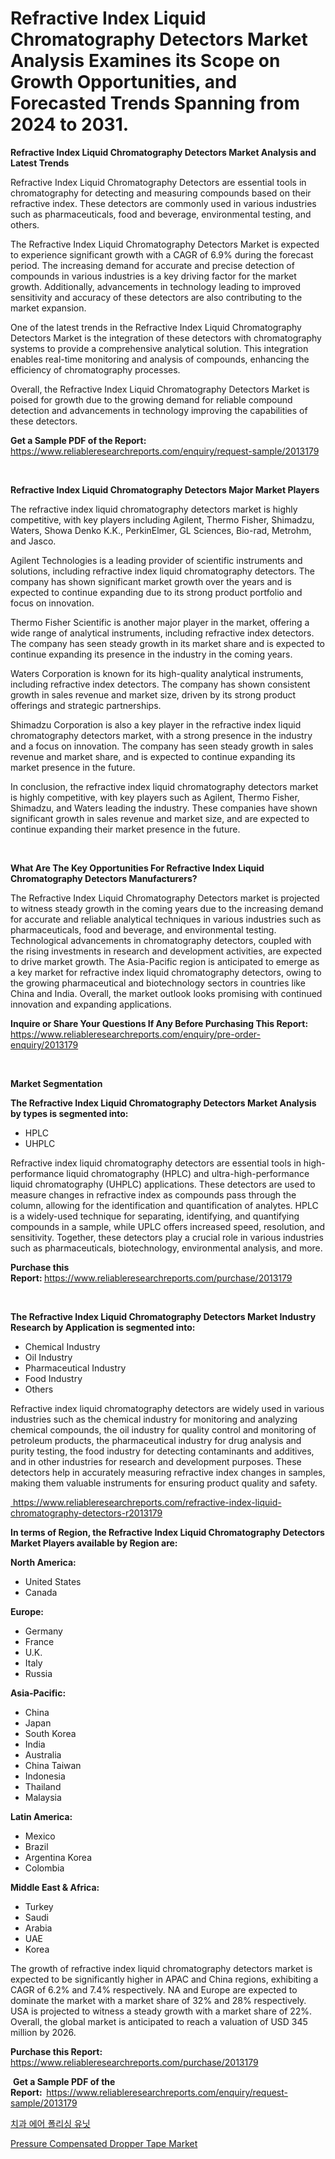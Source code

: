 <p><h1>Refractive Index Liquid Chromatography Detectors Market Analysis Examines its Scope on Growth Opportunities, and Forecasted Trends Spanning from 2024 to 2031.</h1></p><p><strong>Refractive Index Liquid Chromatography Detectors Market Analysis and Latest Trends</strong></p>
<p><p>Refractive Index Liquid Chromatography Detectors are essential tools in chromatography for detecting and measuring compounds based on their refractive index. These detectors are commonly used in various industries such as pharmaceuticals, food and beverage, environmental testing, and others.</p><p>The Refractive Index Liquid Chromatography Detectors Market is expected to experience significant growth with a CAGR of 6.9% during the forecast period. The increasing demand for accurate and precise detection of compounds in various industries is a key driving factor for the market growth. Additionally, advancements in technology leading to improved sensitivity and accuracy of these detectors are also contributing to the market expansion.</p><p>One of the latest trends in the Refractive Index Liquid Chromatography Detectors Market is the integration of these detectors with chromatography systems to provide a comprehensive analytical solution. This integration enables real-time monitoring and analysis of compounds, enhancing the efficiency of chromatography processes.</p><p>Overall, the Refractive Index Liquid Chromatography Detectors Market is poised for growth due to the growing demand for reliable compound detection and advancements in technology improving the capabilities of these detectors.</p></p>
<p><strong>Get a Sample PDF of the Report:&nbsp;</strong> <a href="https://www.reliableresearchreports.com/enquiry/request-sample/2013179">https://www.reliableresearchreports.com/enquiry/request-sample/2013179</a></p>
<p>&nbsp;</p>
<p><strong>Refractive Index Liquid Chromatography Detectors Major Market Players</strong></p>
<p><p>The refractive index liquid chromatography detectors market is highly competitive, with key players including Agilent, Thermo Fisher, Shimadzu, Waters, Showa Denko K.K., PerkinElmer, GL Sciences, Bio-rad, Metrohm, and Jasco.</p><p>Agilent Technologies is a leading provider of scientific instruments and solutions, including refractive index liquid chromatography detectors. The company has shown significant market growth over the years and is expected to continue expanding due to its strong product portfolio and focus on innovation.</p><p>Thermo Fisher Scientific is another major player in the market, offering a wide range of analytical instruments, including refractive index detectors. The company has seen steady growth in its market share and is expected to continue expanding its presence in the industry in the coming years.</p><p>Waters Corporation is known for its high-quality analytical instruments, including refractive index detectors. The company has shown consistent growth in sales revenue and market size, driven by its strong product offerings and strategic partnerships.</p><p>Shimadzu Corporation is also a key player in the refractive index liquid chromatography detectors market, with a strong presence in the industry and a focus on innovation. The company has seen steady growth in sales revenue and market share, and is expected to continue expanding its market presence in the future.</p><p>In conclusion, the refractive index liquid chromatography detectors market is highly competitive, with key players such as Agilent, Thermo Fisher, Shimadzu, and Waters leading the industry. These companies have shown significant growth in sales revenue and market size, and are expected to continue expanding their market presence in the future.</p></p>
<p>&nbsp;</p>
<p><strong>What Are The Key Opportunities For Refractive Index Liquid Chromatography Detectors Manufacturers?</strong></p>
<p><p>The Refractive Index Liquid Chromatography Detectors market is projected to witness steady growth in the coming years due to the increasing demand for accurate and reliable analytical techniques in various industries such as pharmaceuticals, food and beverage, and environmental testing. Technological advancements in chromatography detectors, coupled with the rising investments in research and development activities, are expected to drive market growth. The Asia-Pacific region is anticipated to emerge as a key market for refractive index liquid chromatography detectors, owing to the growing pharmaceutical and biotechnology sectors in countries like China and India. Overall, the market outlook looks promising with continued innovation and expanding applications.</p></p>
<p><strong>Inquire or Share Your Questions If Any Before Purchasing This Report:</strong> <a href="https://www.reliableresearchreports.com/enquiry/pre-order-enquiry/2013179">https://www.reliableresearchreports.com/enquiry/pre-order-enquiry/2013179</a></p>
<p>&nbsp;</p>
<p><strong>Market Segmentation</strong></p>
<p><strong>The Refractive Index Liquid Chromatography Detectors Market Analysis by types is segmented into:</strong></p>
<p><ul><li>HPLC</li><li>UHPLC</li></ul></p>
<p><p>Refractive index liquid chromatography detectors are essential tools in high-performance liquid chromatography (HPLC) and ultra-high-performance liquid chromatography (UHPLC) applications. These detectors are used to measure changes in refractive index as compounds pass through the column, allowing for the identification and quantification of analytes. HPLC is a widely-used technique for separating, identifying, and quantifying compounds in a sample, while UPLC offers increased speed, resolution, and sensitivity. Together, these detectors play a crucial role in various industries such as pharmaceuticals, biotechnology, environmental analysis, and more.</p></p>
<p><strong>Purchase this Report:&nbsp;</strong><a href="https://www.reliableresearchreports.com/purchase/2013179">https://www.reliableresearchreports.com/purchase/2013179</a></p>
<p>&nbsp;</p>
<p><strong>The Refractive Index Liquid Chromatography Detectors Market Industry Research by Application is segmented into:</strong></p>
<p><ul><li>Chemical Industry</li><li>Oil Industry</li><li>Pharmaceutical Industry</li><li>Food Industry</li><li>Others</li></ul></p>
<p><p>Refractive index liquid chromatography detectors are widely used in various industries such as the chemical industry for monitoring and analyzing chemical compounds, the oil industry for quality control and monitoring of petroleum products, the pharmaceutical industry for drug analysis and purity testing, the food industry for detecting contaminants and additives, and in other industries for research and development purposes. These detectors help in accurately measuring refractive index changes in samples, making them valuable instruments for ensuring product quality and safety.</p></p>
<p><a href="https://www.reliableresearchreports.com/refractive-index-liquid-chromatography-detectors-r2013179">&nbsp;https://www.reliableresearchreports.com/refractive-index-liquid-chromatography-detectors-r2013179</a></p>
<p><strong>In terms of Region, the Refractive Index Liquid Chromatography Detectors Market Players available by Region are:</strong></p>
<p>
    <p> <strong> North America: </strong>
        <ul>
            <li>United States</li>
            <li>Canada</li>
        </ul>
        </p> 
    <p> <strong> Europe: </strong>
        <ul>
            <li>Germany</li>
            <li>France</li>
            <li>U.K.</li>
            <li>Italy</li>
            <li>Russia</li>
        </ul>
        </p> 
    <p> <strong> Asia-Pacific: </strong>
        <ul>
            <li>China</li>
            <li>Japan</li>
            <li>South Korea</li>
            <li>India</li>
            <li>Australia</li>
            <li>China Taiwan</li>
            <li>Indonesia</li>
            <li>Thailand</li>
            <li>Malaysia</li>
        </ul>
        </p> 
    <p> <strong> Latin America: </strong>
        <ul>
            <li>Mexico</li>
            <li>Brazil</li>
            <li>Argentina Korea</li>
            <li>Colombia</li>
        </ul>
        </p> 
    <p> <strong> Middle East & Africa: </strong>
        <ul>
            <li>Turkey</li>
            <li>Saudi</li>
            <li>Arabia</li>
            <li>UAE</li>
            <li>Korea</li>
        </ul>
    </p>
    </p>
<p><p>The growth of refractive index liquid chromatography detectors market is expected to be significantly higher in APAC and China regions, exhibiting a CAGR of 6.2% and 7.4% respectively. NA and Europe are expected to dominate the market with a market share of 32% and 28% respectively. USA is projected to witness a steady growth with a market share of 22%. Overall, the global market is anticipated to reach a valuation of USD 345 million by 2026.</p></p>
<p><strong>Purchase this Report: </strong><a href="https://www.reliableresearchreports.com/purchase/2013179">https://www.reliableresearchreports.com/purchase/2013179</a></p>
<p>&nbsp;<strong>Get a Sample PDF of the Report:&nbsp;&nbsp;</strong><a href="https://www.reliableresearchreports.com/enquiry/request-sample/2013179">https://www.reliableresearchreports.com/enquiry/request-sample/2013179</a></p>
<p><strong></strong></p>
<p><p><a href="https://medium.com/@honeypie6456/%EC%B9%98%EA%B3%BC-%EA%B3%B5%EA%B8%B0-%EC%84%B8%EC%A0%95%EA%B8%B0-%EC%8B%9C%EC%9E%A5-%EB%8F%99%ED%96%A5-%EB%B0%8F-%EC%8B%9C%EC%9E%A5-%EB%B6%84%EC%84%9D%EC%9D%80-2024-2031%EB%85%84%EC%9D%84-%EC%98%88%EC%83%81%ED%95%9C%EB%8B%A4-9b598ce890f8">치과 에어 폴리싱 유닛</a></p><p><a href="https://fearless-okapi-6c8.notion.site/Pressure-Compensated-Dropper-Tape-Market-Focuses-on-Market-Share-Size-and-Projected-Forecast-Till-2-1be0bec86f3e4506b0901931c527985d">Pressure Compensated Dropper Tape Market</a></p></p>